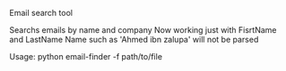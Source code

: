 Email search tool

Searchs emails by name and company
Now working just with FisrtName and LastName
Name such as  'Ahmed ibn zalupa' will not be parsed

Usage:
python email-finder -f path/to/file

